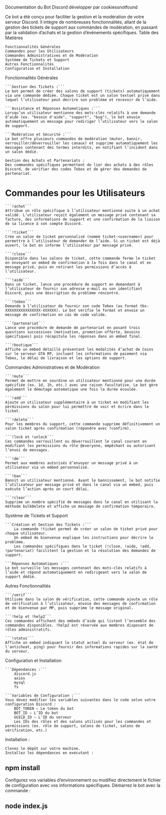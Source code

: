 Documentation du Bot Discord développer par cookiessnotfound

Ce bot a été conçu pour faciliter la gestion et la modération de votre serveur Discord. Il intègre de nombreuses fonctionnalités, allant de la gestion des tickets de support aux commandes de modération, en passant par la validation d’achats et la gestion d’événements spécifiques.
Table des Matières

    Fonctionnalités Générales
    Commandes pour les Utilisateurs
    Commandes Administratives et de Modération
    Système de Tickets et Support
    Autres Fonctionnalités
    Configuration et Installation

Fonctionnalités Générales

    ```Gestion des Tickets :```
    Le bot permet de créer des salons de support (tickets) automatiquement via une commande dédiée. Chaque ticket est un salon textuel privé dans lequel l’utilisateur peut décrire son problème et recevoir de l’aide.

    ```Assistance et Réponses Automatiques :```
    Lorsqu’un utilisateur mentionne des mots-clés relatifs à une demande d’aide (ex. "besoin d'aide", "support", "bug"), le bot envoie automatiquement un message pour rediriger l’utilisateur vers le salon de support.

    ```Modération et Sécurité :```
    Le bot offre plusieurs commandes de modération (muter, bannir, verrouiller/déverrouiller les canaux) et supprime automatiquement les messages contenant des termes interdits, en notifiant l’incident dans un salon dédié.

    Gestion des Achats et Partenariats :
    Des commandes spécifiques permettent de lier des achats à des rôles Discord, de vérifier des codes Tebex et de gérer des demandes de partenariat.

# Commandes pour les Utilisateurs

    ```!achat```
    Attribue un rôle spécifique à l’utilisateur mentionné suite à un achat validé. L’utilisateur reçoit également un message privé contenant sa facture, des informations de support et une confirmation de la liaison de sa licence à son compte Discord.

    ```!ticket```
    Crée un salon de ticket personnalisé (nommé ticket-<username>) pour permettre à l’utilisateur de demander de l’aide. Si un ticket est déjà ouvert, le bot en informe l’utilisateur par message privé.

    ```!close```
    Disponible dans les salons de ticket, cette commande ferme le ticket en envoyant un embed de confirmation à la fois dans le canal et en message privé, puis en retirant les permissions d’accès à l’utilisateur.

    ```!aide```
    Dans un ticket, lance une procédure de support en demandant à l’utilisateur de fournir son adresse e-mail ou son identifiant Discord, puis une description du problème rencontré.

    ```!tebex```
    Demande à l’utilisateur de fournir son code Tebex (au format tbx-XXXXXXXXXXXXXXXX-XXXXXX). Le bot vérifie le format et envoie un message de confirmation en cas de code valide.

    ```!partenariat```
    Lance une procédure de demande de partenariat en posant trois questions successives (motivation, promotion offerte, besoins spécifiques) puis récapitule les réponses dans un embed final.

    ```!boutique```
    Affiche un embed détaillé présentant les modalités d’achat de Coins sur le serveur GTA RP, incluant les informations de paiement via Tebex, le délai de livraison et les options de support.

Commandes Administratives et de Modération

    ```!mute```
    Permet de mettre en sourdine un utilisateur mentionné pour une durée spécifiée (ex. 1d, 1h, etc.) avec une raison facultative. Le bot gère également le démutage automatique une fois la durée écoulée.

    ```!add```
    Ajoute un utilisateur supplémentaire à un ticket en modifiant les permissions du salon pour lui permettre de voir et écrire dans le ticket.

    ```!delete```
    Pour les membres du support, cette commande supprime définitivement un salon ticket après confirmation (répondre avec !confirm).

    ```!lock et !unlock```
    Ces commandes verrouillent ou déverrouillent le canal courant en modifiant les permissions du rôle @everyone, empêchant ou autorisant l’envoi de messages.

    ```!dm```
    Permet aux membres autorisés d’envoyer un message privé à un utilisateur via un embed personnalisé.

    ```!ban```
    Bannit un utilisateur mentionné. Avant le bannissement, le bot notifie l’utilisateur par message privé et dans le canal via un embed, puis exécute l’action après un court délai.

    ```!clear```
    Supprime un nombre spécifié de messages dans le canal en utilisant la méthode bulkDelete et affiche un message de confirmation temporaire.

Système de Tickets et Support

    ```Création et Gestion des Tickets :```
        La commande !ticket permet de créer un salon de ticket privé pour chaque utilisateur.
        Un embed de bienvenue explique les instructions pour décrire le problème.
        Les commandes spécifiques dans le ticket (!close, !aide, !add, !partenariat) facilitent la gestion et la résolution des demandes de support.

    ```Réponses Automatiques :```
    Le bot surveille les messages contenant des mots-clés relatifs à l’aide et répond automatiquement en redirigeant vers le salon de support dédié.

Autres Fonctionnalités

    ```/verif```
    Utilisée dans le salon de vérification, cette commande ajoute un rôle de vérification à l’utilisateur, envoie des messages de confirmation et de bienvenue par MP, puis supprime le message original.

    ```!help et !help2```
    Ces commandes affichent des embeds d’aide qui listent l’ensemble des commandes disponibles. !help2 est réservée aux membres disposant de rôles administratifs.

    ```!status```
    Affiche un embed indiquant le statut actuel du serveur (ex. état de l'anticheat, ping) pour fournir des informations rapides sur la santé du serveur.

Configuration et Installation

    ```Dépendances :```
        discord.js
        axios
        mysql
        fs

    ```Variables de Configuration :```
    Vous devez modifier les variables suivantes dans le code selon votre configuration Discord :
        BOT_TOKEN – Le token du bot
        BOT_ID – L’ID du bot
        GUILD_ID – L’ID du serveur
        Les IDs des rôles et des salons utilisés pour les commandes et permissions (ex. rôle de support, salons de ticket, salons de vérification, etc.)
Installation :

    Clonez le dépôt sur votre machine.
    Installez les dépendances en exécutant :

## npm install

Configurez vos variables d’environnement ou modifiez directement le fichier de configuration avec vos informations spécifiques.
Démarrez le bot avec la commande :

## node index.js
